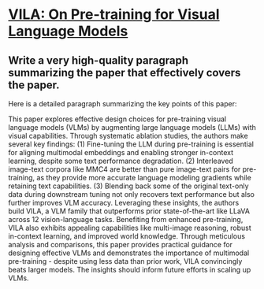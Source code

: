 # [VILA: On Pre-training for Visual Language Models](https://arxiv.org/abs/2312.07533)

## Write a very high-quality paragraph summarizing the paper that effectively covers the paper.

 Here is a detailed paragraph summarizing the key points of this paper:

This paper explores effective design choices for pre-training visual language models (VLMs) by augmenting large language models (LLMs) with visual capabilities. Through systematic ablation studies, the authors make several key findings: (1) Fine-tuning the LLM during pre-training is essential for aligning multimodal embeddings and enabling stronger in-context learning, despite some text performance degradation. (2) Interleaved image-text corpora like MMC4 are better than pure image-text pairs for pre-training, as they provide more accurate language modeling gradients while retaining text capabilities. (3) Blending back some of the original text-only data during downstream tuning not only recovers text performance but also further improves VLM accuracy. Leveraging these insights, the authors build VILA, a VLM family that outperforms prior state-of-the-art like LLaVA across 12 vision-language tasks. Benefiting from enhanced pre-training, VILA also exhibits appealing capabilities like multi-image reasoning, robust in-context learning, and improved world knowledge. Through meticulous analysis and comparisons, this paper provides practical guidance for designing effective VLMs and demonstrates the importance of multimodal pre-training - despite using less data than prior work, VILA convincingly beats larger models. The insights should inform future efforts in scaling up VLMs.
